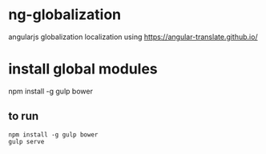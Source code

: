 # ng-globalization
angularjs globalization localization
using https://angular-translate.github.io/

# install global modules
npm install -g gulp bower

## to run
    npm install -g gulp bower
    gulp serve
    
    
    